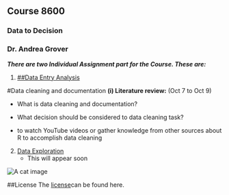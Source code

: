 ## Course 8600
### Data to Decision
### Dr. Andrea Grover   

**_There are two Individual Assignment part for the Course. These are:_**
1. [##Data Entry Analysis](https://github.com/121107/Data/blob/master/Data%20Entry%20Analysis)

#Data cleaning and documentation
**(i) Literature review:** (Oct 7 to Oct 9)  

   * What is data cleaning and documentation?

   * What decision should be considered to data cleaning task?

   * to watch YouTube videos or gather knowledge from other sources about R to accomplish data cleaning

2. [Data Exploration](https://github.com/121107/Data/blob/master/Data%20Exploration)
   * This will appear soon

![A cat image](https://placekitten.com/200/300)

##License
The [license](https://github.com/121107/Data/blob/master/License)can be found here.

